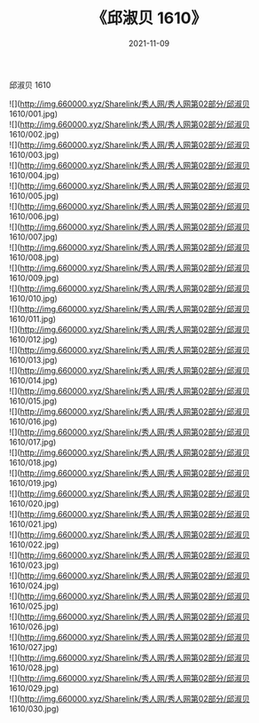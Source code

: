 ﻿---
layout: post
title:  《邱淑贝 1610》
date:   2021-11-09
img: http://img.660000.xyz/Sharelink/秀人网/秀人网第02部分/邱淑贝 1610/000.jpg
categories: [美女, 清纯, 唯美]
---

邱淑贝 1610

  ![](http://img.660000.xyz/Sharelink/秀人网/秀人网第02部分/邱淑贝 1610/001.jpg) <br> ![](http://img.660000.xyz/Sharelink/秀人网/秀人网第02部分/邱淑贝 1610/002.jpg) <br> ![](http://img.660000.xyz/Sharelink/秀人网/秀人网第02部分/邱淑贝 1610/003.jpg) <br> ![](http://img.660000.xyz/Sharelink/秀人网/秀人网第02部分/邱淑贝 1610/004.jpg) <br> ![](http://img.660000.xyz/Sharelink/秀人网/秀人网第02部分/邱淑贝 1610/005.jpg) <br> ![](http://img.660000.xyz/Sharelink/秀人网/秀人网第02部分/邱淑贝 1610/006.jpg) <br> ![](http://img.660000.xyz/Sharelink/秀人网/秀人网第02部分/邱淑贝 1610/007.jpg) <br> ![](http://img.660000.xyz/Sharelink/秀人网/秀人网第02部分/邱淑贝 1610/008.jpg) <br> ![](http://img.660000.xyz/Sharelink/秀人网/秀人网第02部分/邱淑贝 1610/009.jpg) <br> ![](http://img.660000.xyz/Sharelink/秀人网/秀人网第02部分/邱淑贝 1610/010.jpg) <br> ![](http://img.660000.xyz/Sharelink/秀人网/秀人网第02部分/邱淑贝 1610/011.jpg) <br> ![](http://img.660000.xyz/Sharelink/秀人网/秀人网第02部分/邱淑贝 1610/012.jpg) <br> ![](http://img.660000.xyz/Sharelink/秀人网/秀人网第02部分/邱淑贝 1610/013.jpg) <br> ![](http://img.660000.xyz/Sharelink/秀人网/秀人网第02部分/邱淑贝 1610/014.jpg) <br> ![](http://img.660000.xyz/Sharelink/秀人网/秀人网第02部分/邱淑贝 1610/015.jpg) <br> ![](http://img.660000.xyz/Sharelink/秀人网/秀人网第02部分/邱淑贝 1610/016.jpg) <br> ![](http://img.660000.xyz/Sharelink/秀人网/秀人网第02部分/邱淑贝 1610/017.jpg) <br> ![](http://img.660000.xyz/Sharelink/秀人网/秀人网第02部分/邱淑贝 1610/018.jpg) <br> ![](http://img.660000.xyz/Sharelink/秀人网/秀人网第02部分/邱淑贝 1610/019.jpg) <br> ![](http://img.660000.xyz/Sharelink/秀人网/秀人网第02部分/邱淑贝 1610/020.jpg) <br> ![](http://img.660000.xyz/Sharelink/秀人网/秀人网第02部分/邱淑贝 1610/021.jpg) <br> ![](http://img.660000.xyz/Sharelink/秀人网/秀人网第02部分/邱淑贝 1610/022.jpg) <br> ![](http://img.660000.xyz/Sharelink/秀人网/秀人网第02部分/邱淑贝 1610/023.jpg) <br> ![](http://img.660000.xyz/Sharelink/秀人网/秀人网第02部分/邱淑贝 1610/024.jpg) <br> ![](http://img.660000.xyz/Sharelink/秀人网/秀人网第02部分/邱淑贝 1610/025.jpg) <br> ![](http://img.660000.xyz/Sharelink/秀人网/秀人网第02部分/邱淑贝 1610/026.jpg) <br> ![](http://img.660000.xyz/Sharelink/秀人网/秀人网第02部分/邱淑贝 1610/027.jpg) <br> ![](http://img.660000.xyz/Sharelink/秀人网/秀人网第02部分/邱淑贝 1610/028.jpg) <br> ![](http://img.660000.xyz/Sharelink/秀人网/秀人网第02部分/邱淑贝 1610/029.jpg) <br> ![](http://img.660000.xyz/Sharelink/秀人网/秀人网第02部分/邱淑贝 1610/030.jpg) <br>